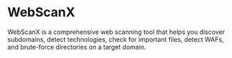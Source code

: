 # WebScanX
WebScanX is a comprehensive web scanning tool that helps you discover subdomains, detect technologies, check for important files, detect WAFs, and brute-force directories on a target domain.
